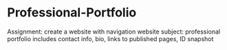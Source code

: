 # Professional-Portfolio
Assignment:
create a website with navigation
website subject: professional portfolio
includes contact info, bio, links to published pages, ID snapshot
